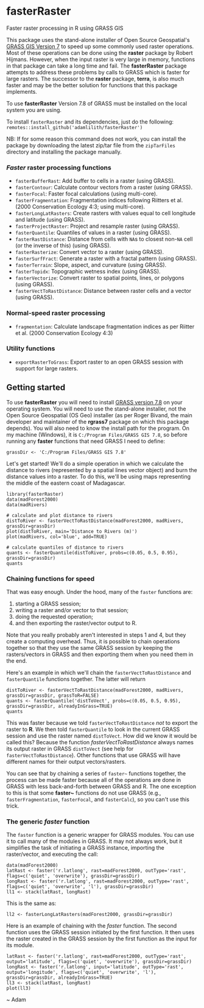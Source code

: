 # fasterRaster
Faster raster processing in R using GRASS GIS

This package uses the stand-alone installer of Open Source Geospatial's [GRASS GIS Version 7](https://grass.osgeo.org/grass7/) to speed up some commonly used raster operations. Most of these operations can be done using the **raster** package by Robert Hijmans.  However, when the input raster is very large in memory, functions in that package can take a long time and fail. The **fasterRaster** package attempts to address these problems by calls to GRASS which is faster for large rasters. The successor to the **raster** package, **terra**, is also much faster and may be the better solution for functions that this package implements.

To use **fasterRaster** Version 7.8 of GRASS must be installed on the local system you are using.

To install `fasterRaster` and its dependencies, just do the following:  
`remotes::install_github('adamlilith/fasterRaster')`  

NB: If for some reason this command does not work, you can install the package by downloading the latest zip/tar file from the `zipTarFiles` directory and installing the package manually.

### *Faster* raster processing functions ##
* `fasterBufferRast`: Add buffer to cells in a raster (using GRASS).
* `fasterContour`: Calculate contour vectors from a raster (using GRASS).
* `fasterFocal`: Faster focal calculations (using multi-core).
* `fasterFragmentation`: Fragmentation indices following Riitters et al. (2000 Conservation Ecology 4:3; using multi-core).
* `fasterLongLatRasters`: Create rasters with values equal to cell longitude and latitude (using GRASS).
* `fasterProjectRaster`: Project and resample raster (using GRASS).
* `fasterQuantile`: Quantiles of values in a raster (using GRASS).
* `fasterRastDistance`: Distance from cells with `NA`s to closest non-`NA` cell (or the inverse of this) (using GRASS).
* `fasterRasterize`: Convert vector to a raster (using GRASS).
* `fasterSurfFract`: Generate a raster with a fractal pattern (using GRASS).
* `fasterTerrain`: Slope, aspect, and curvature (using GRASS).
* `fasterTopidx`: Topographic wetness index (using GRASS).
* `fasterVectorize`: Convert raster to spatial points, lines, or polygons (using GRASS).
* `fasterVectToRastDistance`: Distance between raster cells and a vector (using GRASS).

### Normal-speed raster processing ##
* `fragmentation`: Calculate landscape fragmentation indices as per Riitter et al. (2000 Conservation Ecology 4:3)

### Utility functions ##
* `exportRasterToGrass`: Export raster to an open GRASS session with support for large rasters.

## Getting started ##
To use **fasterRaster** you will need to install [GRASS version 7.8](https://grass.osgeo.org/) on your operating system. You will need to use the stand-alone installer, not the Open Source Geospatial (OS Geo) installer (as per Roger Bivand, the main developer and maintainer of the **rgrass7** package on which this package depends). You will also need to know the install path for the program. On my machine (Windows), it is `C:/Program Files/GRASS GIS 7.8`, so before running any **faster** functions that need GRASS I need to define:

`grassDir <- 'C:/Program Files/GRASS GIS 7.8'`  

Let's get started! We'll do a simple operation in which we calculate the distance to rivers (represented by a spatial lines vector object) and burn the distance values into a raster. To do this, we'll be using maps representing the middle of the eastern coast of Madagascar.

`library(fasterRaster)`  
`data(madForest2000)`  
`data(madRivers)`  

`# calculate and plot distance to rivers`  
`distToRiver <- fasterVectToRastDistance(madForest2000, madRivers, grassDir=grassDir)`  
`plot(distToRiver, main='Distance to Rivers (m)')`  
`plot(madRivers, col='blue', add=TRUE)`  

`# calculate quantiles of distance to rivers`  
`quants <- fasterQuantile(distToRiver, probs=c(0.05, 0.5, 0.95), grassDir=grassDir)`  
`quants`  

### Chaining functions for speed ###
That was easy enough. Under the hood, many of the `faster` functions are:  
1) starting a GRASS session;  
2) writing a raster and/or vector to that session;  
3) doing the requested operation;  
4) and then exporting the raster/vector output to R.  

Note that you really probably aren't interested in steps 1 and 4, but they create a computing overhead.  Thus, it is possible to chain operations together so that they use the same GRASS session by keeping the rasters/vectors in GRASS and then exporting them when you need them in the end.  

Here's an example in which we'll chain the `fasterVectToRastDistance` and `fasterQuantile` functions together. The latter will return

`distToRiver <- fasterVectToRastDistance(madForest2000, madRivers, grassDir=grassDir, grassToR=FALSE)`  
`quants <- fasterQuantile('distToVect', probs=c(0.05, 0.5, 0.95), grassDir=grassDir, alreadyInGrass=TRUE)`  
`quants`  

This was faster because we told `fasterVectToRastDistance` *not* to export the raster to **R**. We then told `fasterQuantile` to look in the current GRASS session and use the raster named `distToVect`. How did we know it would be called this?  Because the function *fasterVectToRastDistance* always names its output raster in GRASS `distToVect` (see help for `fasterVectToRastDistance`). Other functions that use GRASS will have different names for their output vectors/rasters.

You can see that by chaining a series of `faster~` functions together, the process can be made faster because all of the operations are done in GRASS with less back-and-forth between GRASS and R.  The one exception to this is that some **faster~** functions do not use GRASS (e.g., `fasterFragmentation`, `fasterFocal`, and `fasterCalc`), so you can't use this trick.

### The generic *faster* function ###
The `faster` function is a generic wrapper for GRASS modules. You can use it to call many of the modules in GRASS.  It may not always work, but it simplifies the task of initiating a GRASS instance, importing the raster/vector, and executing the call:

`data(madForest2000)`  
`latRast <- faster('r.latlong', rast=madForest2000, outType='rast', flags=c('quiet', 'overwrite'), grassDir=grassDir)`  
`longRast <- faster('r.latlong', rast=madForest2000, outType='rast', flags=c('quiet', 'overwrite', 'l'), grassDir=grassDir)`  
`ll1 <- stack(latRast, longRast)`  

This is the same as:

`ll2 <- fasterLongLatRasters(madForest2000, grassDir=grassDir)`

Here is an example of chaining with the *faster* function. The second function uses the GRASS session initiated by the first function. It then uses the raster created in the GRASS session by the first function as the input for its module.

`latRast <- faster('r.latlong', rast=madForest2000, outType='rast', output='latitude', flags=c('quiet', 'overwrite'), grassDir=grassDir)`  
`longRast <- faster('r.latlong', input='latitude', outType='rast', output='longitude', flags=c('quiet', 'overwrite', 'l'), grassDir=grassDir, alreadyInGrass=TRUE)`  
`ll3 <- stack(latRast, longRast)`  
`plot(ll3)`  

~ Adam
